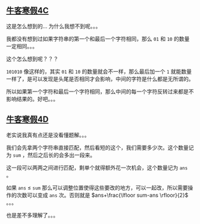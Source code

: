 ## [牛客寒假4C](https://ac.nowcoder.com/acm/contest/95336/C)

这是怎么想到的... 为什么我想不到呢。。。

我都没有想到过如果字符串的第一个和最后一个字符相同，那么 `01` 和 `10` 的数量一定相同。。。

这个怎么想到呢？？？

`101010` 像这样的，其实 `01` 和 `10` 的数量就会不一样，那么最后加一个 `1` 就能数量一样了，是可以发现是头尾是否相同才会影响，中间的字符是什么都是无所谓的。

所以如果第一个字符和最后一个字符相同，那么中间的每一个字符反转过来都是不影响结果的。好吧。。。

## [牛客寒假4D](https://ac.nowcoder.com/acm/contest/95336/D)

老实说我真有点还是没看懂题解。。。

我们会先拿两个字符串直接匹配，然后看短的这个，我们需要多少次。这个数量记为 `sum` ，然后之后长的会多出一段来。

这一段可以两两之间进行匹配，剩单个就得额外花一次机会，这个数量记为 `ans` 。

如果 `ans` $\le$ `sum` 那么可以调整位置使得这些要改的地方，可以一起改，所以需要操作的次数可以变成 `ans` 次。否则就是 $ans+\frac{\lfloor sum-ans \rfloor}{2}$ 。。。

也是差不多理解了。。。